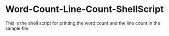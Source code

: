 # Word-Count-Line-Count-ShellScript

This is the shell script for printing the word count and the line count in the sample file.
